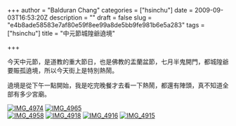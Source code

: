 +++
author = "Balduran Chang"
categories = ["hsinchu"]
date = 2009-09-03T16:53:20Z
description = ""
draft = false
slug = "e4b8ade58583e7af80e59f8ee99a8de5bb9fe981b6e5a283"
tags = ["hsinchu"]
title = "中元節城隍爺遶境"

+++


今天中元節，是道教的重大節日，也是佛教的盂蘭盆節，七月半鬼開門，都城隍爺要賑孤遶境，所以今天街上是特別熱鬧。

遶境是從下午一點開始，我是吃完晚餐才去看一下熱鬧，都還有陣頭，真不知道全部有多少宮廟。

[![IMG_4974](http://farm3.static.flickr.com/2516/3883795415_2dfe76d7c5_m.jpg)](http://www.flickr.com/photos/balduran/3883795415/ "IMG_4974 by balduran, on Flickr") [![IMG_4965](http://farm4.static.flickr.com/3529/3884583728_31cc48f101_m.jpg)](http://www.flickr.com/photos/balduran/3884583728/ "IMG_4965 by balduran, on Flickr")  
[![IMG_4958](http://farm4.static.flickr.com/3467/3884581076_9264cf79b5_m.jpg)](http://www.flickr.com/photos/balduran/3884581076/ "IMG_4958 by balduran, on Flickr") [![IMG_4918](http://farm4.static.flickr.com/3443/3883778609_84ec44aed0_m.jpg)](http://www.flickr.com/photos/balduran/3883778609/ "IMG_4918 by balduran, on Flickr") [![IMG_4916](http://farm3.static.flickr.com/2430/3884569386_d10296f269_m.jpg)](http://www.flickr.com/photos/balduran/3884569386/ "IMG_4916 by balduran, on Flickr") [![IMG_4915](http://farm4.static.flickr.com/3526/3883776783_c970073e11_m.jpg)](http://www.flickr.com/photos/balduran/3883776783/ "IMG_4915 by balduran, on Flickr")

